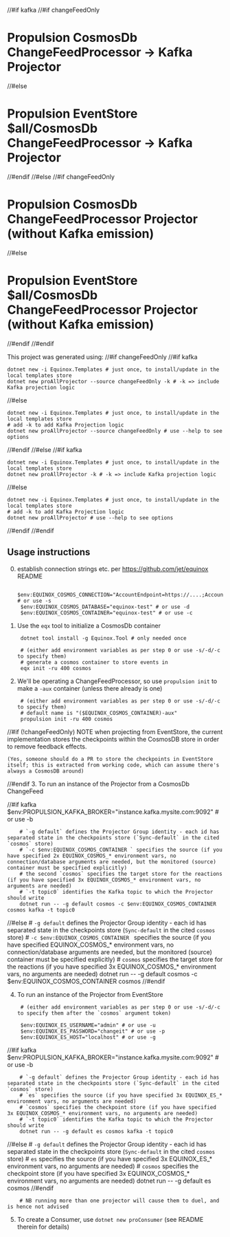//#if kafka
//#if changeFeedOnly
# Propulsion CosmosDb ChangeFeedProcessor -> Kafka Projector
//#else
# Propulsion EventStore $all/CosmosDb ChangeFeedProcessor -> Kafka Projector
//#endif
//#else
//#if changeFeedOnly
# Propulsion CosmosDb ChangeFeedProcessor Projector (without Kafka emission)
//#else
# Propulsion EventStore $all/CosmosDb ChangeFeedProcessor Projector (without Kafka emission)
//#endif
//#endif

This project was generated using:
//#if changeFeedOnly
//#if kafka

    dotnet new -i Equinox.Templates # just once, to install/update in the local templates store
    dotnet new proAllProjector --source changeFeedOnly -k # -k => include Kafka projection logic
//#else

    dotnet new -i Equinox.Templates # just once, to install/update in the local templates store
    # add -k to add Kafka Projection logic
    dotnet new proAllProjector --source changeFeedOnly # use --help to see options
//#endif
//#else
//#if kafka

    dotnet new -i Equinox.Templates # just once, to install/update in the local templates store
    dotnet new proAllProjector -k # -k => include Kafka projection logic
//#else

    dotnet new -i Equinox.Templates # just once, to install/update in the local templates store
    # add -k to add Kafka Projection logic
    dotnet new proAllProjector # use --help to see options
//#endif
//#endif

## Usage instructions

0. establish connection strings etc. per https://github.com/jet/equinox README

        $env:EQUINOX_COSMOS_CONNECTION="AccountEndpoint=https://....;AccountKey=....=;" # or use -s
        $env:EQUINOX_COSMOS_DATABASE="equinox-test" # or use -d
        $env:EQUINOX_COSMOS_CONTAINER="equinox-test" # or use -c

1. Use the `eqx` tool to initialize a CosmosDb container

        dotnet tool install -g Equinox.Tool # only needed once

        # (either add environment variables as per step 0 or use -s/-d/-c to specify them)
        # generate a cosmos container to store events in
        eqx init -ru 400 cosmos

2. We'll be operating a ChangeFeedProcessor, so use `propulsion init` to make a `-aux` container (unless there already is one)

        # (either add environment variables as per step 0 or use -s/-d/-c to specify them)
        # default name is "($EQUINOX_COSMOS_CONTAINER)-aux"
        propulsion init -ru 400 cosmos

//#if (!changeFeedOnly)
    NOTE when projecting from EventStore, the current implementation stores the checkpoints within the CosmosDB store in order to remove feedback effects.

    (Yes, someone should do a PR to store the checkpoints in EventStore itself; this is extracted from working code, which can assume there's always a CosmosDB around)

//#endif
3. To run an instance of the Projector from a CosmosDb ChangeFeed

//#if kafka
        $env:PROPULSION_KAFKA_BROKER="instance.kafka.mysite.com:9092" # or use -b

        # `-g default` defines the Projector Group identity - each id has separated state in the checkpoints store (`Sync-default` in the cited `cosmos` store)
        # `-c $env:EQUINOX_COSMOS_CONTAINER ` specifies the source (if you have specified 2x EQUINOX_COSMOS_* environment vars, no connection/database arguments are needed, but the monitored (source) container must be specified explicitly)
        # the second `cosmos` specifies the target store for the reactions (if you have specified 3x EQUINOX_COSMOS_* environment vars, no arguments are needed)
        # `-t topic0` identifies the Kafka topic to which the Projector should write
        dotnet run -- -g default cosmos -c $env:EQUINOX_COSMOS_CONTAINER cosmos kafka -t topic0
//#else
        # `-g default` defines the Projector Group identity - each id has separated state in the checkpoints store (`Sync-default` in the cited `cosmos` store)
        # `-c $env:EQUINOX_COSMOS_CONTAINER ` specifies the source (if you have specified EQUINOX_COSMOS_* environment vars, no connection/database arguments are needed, but the monitored (source) container must be specified explicitly)
        # `cosmos` specifies the target store for the reactions (if you have specified 3x EQUINOX_COSMOS_* environment vars, no arguments are needed)
        dotnet run -- -g default cosmos -c $env:EQUINOX_COSMOS_CONTAINER  cosmos
//#endif

4. To run an instance of the Projector from EventStore

        # (either add environment variables as per step 0 or use -s/-d/-c to specify them after the `cosmos` argument token)

        $env:EQUINOX_ES_USERNAME="admin" # or use -u
        $env:EQUINOX_ES_PASSWORD="changeit" # or use -p
        $env:EQUINOX_ES_HOST="localhost" # or use -g

//#if kafka
        $env:PROPULSION_KAFKA_BROKER="instance.kafka.mysite.com:9092" # or use -b

        # `-g default` defines the Projector Group identity - each id has separated state in the checkpoints store (`Sync-default` in the cited `cosmos` store)
        # `es` specifies the source (if you have specified 3x EQUINOX_ES_* environment vars, no arguments are needed)
        # `cosmos` specifies the checkpoint store (if you have specified 3x EQUINOX_COSMOS_* environment vars, no arguments are needed)
        # `-t topic0` identifies the Kafka topic to which the Projector should write
        dotnet run -- -g default es cosmos kafka -t topic0
//#else
        # `-g default` defines the Projector Group identity - each id has separated state in the checkpoints store (`Sync-default` in the cited `cosmos` store)
        # `es` specifies the source (if you have specified 3x EQUINOX_ES_* environment vars, no arguments are needed)
        # `cosmos` specifies the checkpoint store (if you have specified 3x EQUINOX_COSMOS_* environment vars, no arguments are needed)
        dotnet run -- -g default es cosmos
//#endif

        # NB running more than one projector will cause them to duel, and is hence not advised

5. To create a Consumer, use `dotnet new proConsumer` (see README therein for details)